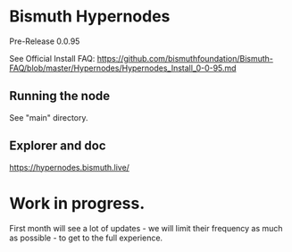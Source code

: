 # Bismuth Hypernodes

Pre-Release 0.0.95

See Official Install FAQ: https://github.com/bismuthfoundation/Bismuth-FAQ/blob/master/Hypernodes/Hypernodes_Install_0-0-95.md

## Running the node

See "main" directory.

## Explorer and doc

https://hypernodes.bismuth.live/

# Work in progress.

First month will see a lot of updates - we will limit their frequency as much as possible - to get to the full experience.
  
